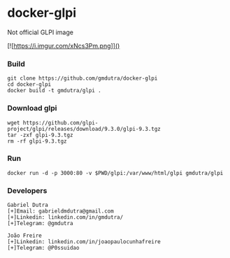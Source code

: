 # docker-glpi
Not official GLPI image

[![https://i.imgur.com/xNcs3Pm.png]]()

### Build
```
git clone https://github.com/gmdutra/docker-glpi
cd docker-glpi
docker build -t gmdutra/glpi .
```

### Download glpi
```
wget https://github.com/glpi-project/glpi/releases/download/9.3.0/glpi-9.3.tgz
tar -zxf glpi-9.3.tgz
rm -rf glpi-9.3.tgz
```

### Run
```
docker run -d -p 3000:80 -v $PWD/glpi:/var/www/html/glpi gmdutra/glpi
```

### Developers
```
Gabriel Dutra
[+]Email: gabrieldmdutra@gmail.com
[+]Linkedin: linkedin.com/in/gmdutra/
[+]Telegram: @gmdutra

João Freire
[+]Linkedin: linkedin.com/in/joaopaulocunhafreire
[+]Telegram: @P0ssuidao
```



